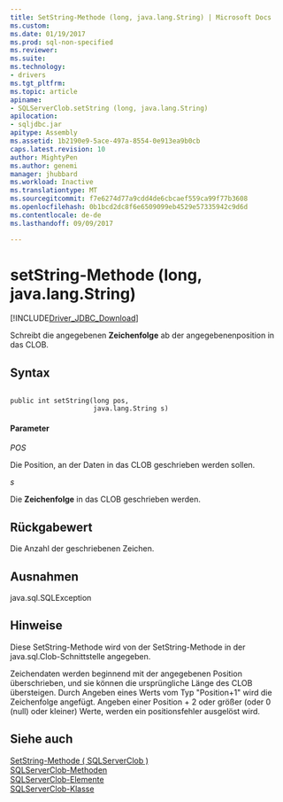 ```yaml
---
title: SetString-Methode (long, java.lang.String) | Microsoft Docs
ms.custom: 
ms.date: 01/19/2017
ms.prod: sql-non-specified
ms.reviewer: 
ms.suite: 
ms.technology:
- drivers
ms.tgt_pltfrm: 
ms.topic: article
apiname:
- SQLServerClob.setString (long, java.lang.String)
apilocation:
- sqljdbc.jar
apitype: Assembly
ms.assetid: 1b2190e9-5ace-497a-8554-0e913ea9b0cb
caps.latest.revision: 10
author: MightyPen
ms.author: genemi
manager: jhubbard
ms.workload: Inactive
ms.translationtype: MT
ms.sourcegitcommit: f7e6274d77a9cdd4de6cbcaef559ca99f77b3608
ms.openlocfilehash: 0b1bcd2dc8f6e6509099eb4529e57335942c9d6d
ms.contentlocale: de-de
ms.lasthandoff: 09/09/2017

---
```

# <a name="setstring-method-long-javalangstring"></a>setString-Methode (long, java.lang.String)
[!INCLUDE[Driver_JDBC_Download](../../../includes/driver_jdbc_download.md)]

  Schreibt die angegebenen **Zeichenfolge** ab der angegebenenposition in das CLOB.  
  
## <a name="syntax"></a>Syntax  
  
```  
  
public int setString(long pos,  
                     java.lang.String s)  
```  
  
#### <a name="parameters"></a>Parameter  
 *POS*  
  
 Die Position, an der Daten in das CLOB geschrieben werden sollen.  
  
 *s*  
  
 Die **Zeichenfolge** in das CLOB geschrieben werden.  
  
## <a name="return-value"></a>Rückgabewert  
 Die Anzahl der geschriebenen Zeichen.  
  
## <a name="exceptions"></a>Ausnahmen  
 java.sql.SQLException  
  
## <a name="remarks"></a>Hinweise  
 Diese SetString-Methode wird von der SetString-Methode in der java.sql.Clob-Schnittstelle angegeben.  
  
 Zeichendaten werden beginnend mit der angegebenen Position überschrieben, und sie können die ursprüngliche Länge des CLOB übersteigen. Durch Angeben eines Werts vom Typ "Position+1" wird die Zeichenfolge angefügt. Angeben einer Position + 2 oder größer (oder 0 (null) oder kleiner) Werte, werden ein positionsfehler ausgelöst wird.  
  
## <a name="see-also"></a>Siehe auch  
 [SetString-Methode &#40; SQLServerClob &#41;](../../../connect/jdbc/reference/setstring-method-sqlserverclob.md)   
 [SQLServerClob-Methoden](../../../connect/jdbc/reference/sqlserverclob-methods.md)   
 [SQLServerClob-Elemente](../../../connect/jdbc/reference/sqlserverclob-members.md)   
 [SQLServerClob-Klasse](../../../connect/jdbc/reference/sqlserverclob-class.md)  
  
  

